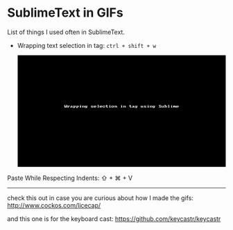 # SublimeText in GIFs

List of things I used often in SublimeText.

* Wrapping text selection in tag: `ctrl + shift + w`

  ![](/gifs/wrapping-selection-in-tag-using-sublime.gif)

Paste While Respecting Indents: ⇧ + ⌘ + V

---
check this out in case you are curious about how I made the gifs: http://www.cockos.com/licecap/

and this one is for the keyboard cast: https://github.com/keycastr/keycastr